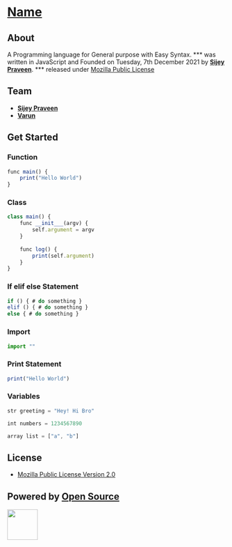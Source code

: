 # [Name]() 

## About
A Programming language for General purpose with Easy Syntax.
*** was written in JavaScript and Founded on Tuesday, 7th December 2021 by [**Sijey Praveen**](https://github.com/sijey-praveen). *** released under [Mozilla Public License]() 

## Team
- [**Sijey Praveen**](https://github.com/sijey-praveen/)
- [**Varun**](https://github.com/HackerNAILAIamDev/)

## Get Started

### Function
```js
func main() {
    print("Hello World") 
}
```
### Class
```js
class main() {
    func __init___(argv) {
        self.argument = argv
    }
    
    func log() {
        print(self.argument) 
    }
}
```
### If elif else Statement
```js
if () { # do something } 
elif () { # do something }
else { # do something }
```
### Import
```js
import ""
```

### Print Statement
```js
print("Hello World")
```

### Variables
```js
str greeting = "Hey! Hi Bro"

int numbers = 1234567890

array list = ["a", "b"]
```

## License
- [Mozilla Public License Version 2.0](https://www.mozilla.org/en-US/MPL/2.0/)

## Powered by [Open Source](https://opensource.org/)
<img width="70px" src="https://opensource.org/files/osi_symbol_0.png"> 

